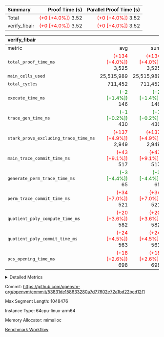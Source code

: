 | Summary | Proof Time (s) | Parallel Proof Time (s) |
|:---|---:|---:|
| Total | <span style='color: red'>(+0 [+4.0%])</span> 3.52 | <span style='color: red'>(+0 [+4.0%])</span> 3.52 |
| verify_fibair | <span style='color: red'>(+0 [+4.0%])</span> 3.52 | <span style='color: red'>(+0 [+4.0%])</span> 3.52 |


| verify_fibair |||||
|:---|---:|---:|---:|---:|
|metric|avg|sum|max|min|
| `total_proof_time_ms ` | <span style='color: red'>(+134 [+4.0%])</span> 3,525 | <span style='color: red'>(+134 [+4.0%])</span> 3,525 | <span style='color: red'>(+134 [+4.0%])</span> 3,525 | <span style='color: red'>(+134 [+4.0%])</span> 3,525 |
| `main_cells_used     ` |  25,515,989 |  25,515,989 |  25,515,989 |  25,515,989 |
| `total_cycles        ` |  711,452 |  711,452 |  711,452 |  711,452 |
| `execute_time_ms     ` | <span style='color: green'>(-2 [-1.4%])</span> 146 | <span style='color: green'>(-2 [-1.4%])</span> 146 | <span style='color: green'>(-2 [-1.4%])</span> 146 | <span style='color: green'>(-2 [-1.4%])</span> 146 |
| `trace_gen_time_ms   ` | <span style='color: green'>(-1 [-0.2%])</span> 430 | <span style='color: green'>(-1 [-0.2%])</span> 430 | <span style='color: green'>(-1 [-0.2%])</span> 430 | <span style='color: green'>(-1 [-0.2%])</span> 430 |
| `stark_prove_excluding_trace_time_ms` | <span style='color: red'>(+137 [+4.9%])</span> 2,949 | <span style='color: red'>(+137 [+4.9%])</span> 2,949 | <span style='color: red'>(+137 [+4.9%])</span> 2,949 | <span style='color: red'>(+137 [+4.9%])</span> 2,949 |
| `main_trace_commit_time_ms` | <span style='color: red'>(+43 [+9.1%])</span> 517 | <span style='color: red'>(+43 [+9.1%])</span> 517 | <span style='color: red'>(+43 [+9.1%])</span> 517 | <span style='color: red'>(+43 [+9.1%])</span> 517 |
| `generate_perm_trace_time_ms` | <span style='color: green'>(-3 [-4.4%])</span> 65 | <span style='color: green'>(-3 [-4.4%])</span> 65 | <span style='color: green'>(-3 [-4.4%])</span> 65 | <span style='color: green'>(-3 [-4.4%])</span> 65 |
| `perm_trace_commit_time_ms` | <span style='color: red'>(+34 [+7.0%])</span> 521 | <span style='color: red'>(+34 [+7.0%])</span> 521 | <span style='color: red'>(+34 [+7.0%])</span> 521 | <span style='color: red'>(+34 [+7.0%])</span> 521 |
| `quotient_poly_compute_time_ms` | <span style='color: red'>(+20 [+3.6%])</span> 582 | <span style='color: red'>(+20 [+3.6%])</span> 582 | <span style='color: red'>(+20 [+3.6%])</span> 582 | <span style='color: red'>(+20 [+3.6%])</span> 582 |
| `quotient_poly_commit_time_ms` | <span style='color: red'>(+24 [+4.5%])</span> 563 | <span style='color: red'>(+24 [+4.5%])</span> 563 | <span style='color: red'>(+24 [+4.5%])</span> 563 | <span style='color: red'>(+24 [+4.5%])</span> 563 |
| `pcs_opening_time_ms ` | <span style='color: red'>(+18 [+2.6%])</span> 698 | <span style='color: red'>(+18 [+2.6%])</span> 698 | <span style='color: red'>(+18 [+2.6%])</span> 698 | <span style='color: red'>(+18 [+2.6%])</span> 698 |



<details>
<summary>Detailed Metrics</summary>

|  | verify_program_compile_ms | total_cells | stark_prove_excluding_trace_time_ms | quotient_poly_compute_time_ms | quotient_poly_commit_time_ms | perm_trace_commit_time_ms | pcs_opening_time_ms | main_trace_commit_time_ms |
| --- | --- | --- | --- | --- | --- | --- | --- |
|  | 4 | 65,536 | 67 | 3 | 14 | 0 | 31 | 17 | 

| air_name | rows | quotient_deg | main_cols | interactions | constraints | cells |
| --- | --- | --- | --- | --- | --- | --- |
| AccessAdapterAir<2> |  | 4 |  | 5 | 12 |  | 
| AccessAdapterAir<4> |  | 4 |  | 5 | 12 |  | 
| AccessAdapterAir<8> |  | 4 |  | 5 | 12 |  | 
| FibonacciAir | 32,768 | 1 | 2 |  | 5 | 65,536 | 
| FriReducedOpeningAir |  | 4 |  | 35 | 59 |  | 
| NativePoseidon2Air<BabyBearParameters>, 1> |  | 4 |  | 31 | 302 |  | 
| PhantomAir |  | 4 |  | 3 | 4 |  | 
| ProgramAir |  | 1 |  | 1 | 4 |  | 
| VariableRangeCheckerAir |  | 1 |  | 1 | 4 |  | 
| VmAirWrapper<BranchNativeAdapterAir, BranchEqualCoreAir<1> |  | 2 |  | 11 | 23 |  | 
| VmAirWrapper<JalNativeAdapterAir, JalCoreAir> |  | 4 |  | 7 | 6 |  | 
| VmAirWrapper<NativeAdapterAir<2, 0>, PublicValuesCoreAir> |  | 4 |  | 11 | 22 |  | 
| VmAirWrapper<NativeAdapterAir<2, 1>, FieldArithmeticCoreAir> |  | 4 |  | 15 | 23 |  | 
| VmAirWrapper<NativeLoadStoreAdapterAir<1>, NativeLoadStoreCoreAir<1> |  | 4 |  | 15 | 20 |  | 
| VmAirWrapper<NativeLoadStoreAdapterAir<4>, NativeLoadStoreCoreAir<4> |  | 4 |  | 15 | 20 |  | 
| VmAirWrapper<NativeVectorizedAdapterAir<4>, FieldExtensionCoreAir> |  | 4 |  | 15 | 23 |  | 
| VmConnectorAir |  | 4 |  | 3 | 8 |  | 
| VolatileBoundaryAir |  | 4 |  | 4 | 16 |  | 

| group | trace_gen_time_ms | total_proof_time_ms | total_cycles | total_cells | stark_prove_excluding_trace_time_ms | quotient_poly_compute_time_ms | quotient_poly_commit_time_ms | perm_trace_commit_time_ms | pcs_opening_time_ms | main_trace_commit_time_ms | main_cells_used | generate_perm_trace_time_ms | execute_time_ms |
| --- | --- | --- | --- | --- | --- | --- | --- | --- | --- | --- | --- | --- | --- |
| verify_fibair | 430 | 3,525 | 711,452 | 72,898,584 | 2,949 | 582 | 563 | 521 | 698 | 517 | 25,515,989 | 65 | 146 | 

| group | air_name | rows | prep_cols | perm_cols | main_cols | cells |
| --- | --- | --- | --- | --- | --- | --- |
| verify_fibair | AccessAdapterAir<2> | 131,072 |  | 16 | 11 | 3,538,944 | 
| verify_fibair | AccessAdapterAir<4> | 65,536 |  | 16 | 13 | 1,900,544 | 
| verify_fibair | AccessAdapterAir<8> | 32,768 |  | 16 | 17 | 1,081,344 | 
| verify_fibair | FriReducedOpeningAir | 512 |  | 76 | 64 | 71,680 | 
| verify_fibair | NativePoseidon2Air<BabyBearParameters>, 1> | 8,192 |  | 36 | 348 | 3,145,728 | 
| verify_fibair | PhantomAir | 16,384 |  | 8 | 6 | 229,376 | 
| verify_fibair | ProgramAir | 8,192 |  | 8 | 10 | 147,456 | 
| verify_fibair | VariableRangeCheckerAir | 262,144 | 2 | 8 | 1 | 2,359,296 | 
| verify_fibair | VmAirWrapper<BranchNativeAdapterAir, BranchEqualCoreAir<1> | 262,144 |  | 28 | 23 | 13,369,344 | 
| verify_fibair | VmAirWrapper<JalNativeAdapterAir, JalCoreAir> | 32,768 |  | 12 | 10 | 720,896 | 
| verify_fibair | VmAirWrapper<NativeAdapterAir<2, 1>, FieldArithmeticCoreAir> | 524,288 |  | 20 | 30 | 26,214,400 | 
| verify_fibair | VmAirWrapper<NativeLoadStoreAdapterAir<1>, NativeLoadStoreCoreAir<1> | 262,144 |  | 36 | 25 | 15,990,784 | 
| verify_fibair | VmAirWrapper<NativeLoadStoreAdapterAir<4>, NativeLoadStoreCoreAir<4> | 16,384 |  | 36 | 34 | 1,146,880 | 
| verify_fibair | VmAirWrapper<NativeVectorizedAdapterAir<4>, FieldExtensionCoreAir> | 8,192 |  | 20 | 40 | 491,520 | 
| verify_fibair | VmConnectorAir | 2 | 1 | 8 | 4 | 24 | 
| verify_fibair | VolatileBoundaryAir | 131,072 |  | 8 | 11 | 2,490,368 | 

</details>


Commit: https://github.com/openvm-org/openvm/commit/53831de158633280a7d77602e72a1bd22bcd12f1

Max Segment Length: 1048476

Instance Type: 64cpu-linux-arm64

Memory Allocator: mimalloc

[Benchmark Workflow](https://github.com/openvm-org/openvm/actions/runs/12850912634)
